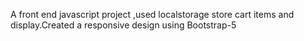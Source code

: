 A front end javascript project ,used localstorage store cart items and display.Created a responsive design using Bootstrap-5
